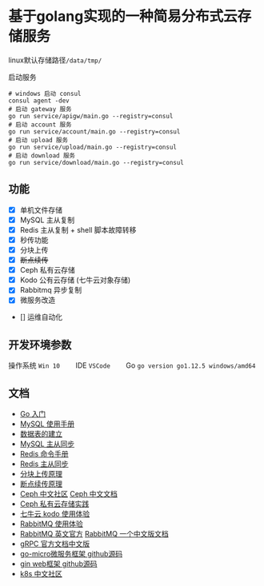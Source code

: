 # 基于golang实现的一种简易分布式云存储服务

linux默认存储路径`/data/tmp/`

启动服务
```shell 
# windows 启动 consul
consul agent -dev
# 启动 gateway 服务
go run service/apigw/main.go --registry=consul
# 启动 account 服务
go run service/account/main.go --registry=consul
# 启动 upload 服务
go run service/upload/main.go --registry=consul
# 启动 download 服务
go run service/download/main.go --registry=consul
```
## 功能
- [x] 单机文件存储
- [x] MySQL 主从复制
- [x] Redis 主从复制 + shell 脚本故障转移
- [x] 秒传功能
- [x] 分块上传
- [x] ~~断点续传~~
- [x] Ceph 私有云存储
- [x] Kodo 公有云存储 (七牛云对象存储)
- [x] Rabbitmq 异步复制 
- [x] 微服务改造
- [] 运维自动化
## 开发环境参数


操作系统 `Win 10`&nbsp;&nbsp;&nbsp;&nbsp;&nbsp;&nbsp;&nbsp;&nbsp;IDE `VSCode`&nbsp;&nbsp;&nbsp;&nbsp;&nbsp;&nbsp;&nbsp;&nbsp;Go `go version go1.12.5 windows/amd64`
 
## 文档
- [Go 入门](https://tour.go-zh.org/welcome/1)
- [MySQL 使用手册](https://chhy2009.github.io/document/mysql-reference-manual.pdf)
- [数据表的建立](./doc/table.sql)
- [MySQL 主从同步](./doc/MySQL.md)
- [Redis 命令手册](http://redisdoc.com/)
- [Redis 主从同步](./doc/Redis.md)
- [分块上传原理](./doc/multiPartFileUpload.md)
- [断点续传原理](./doc/BreakpointContinualTransfer.md)
- [Ceph 中文社区](http://ceph.org.cn/) [Ceph 中文文档](http://docs.ceph.org.cn/)
- [Ceph 私有云存储实践](./doc/ceph.md)
- [七牛云 kodo 使用体验](./doc/kodo.md)
- [RabbitMQ 使用体验](./doc/rabbitmq.md) 
- [RabbitMQ 英文官方](http://www.rabbitmq.com/getstarted.html) [RabbitMQ 一个中文版文档](http://rabbitmq.mr-ping.com/)
- [gRPC 官方文档中文版](http://doc.oschina.net/grpc?t=56831)
- [go-micro微服务框架 github源码](https://github.com/micro/go-micro)
- [gin web框架 github源码](https://github.com/gin-gonic/gin)
- [k8s 中文社区](https://www.kubernetes.org.cn/docs)